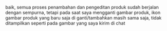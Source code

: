 baik, semua proses penambahan dan pengeditan produk sudah berjalan dengan sempurna, tetapi pada saat saya mengganti gambar produk, ikon gambar produk yang baru saja di ganti/tambahkan masih sama saja, tidak ditampilkan seperti pada gambar yang saya kirim di chat